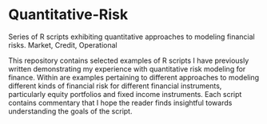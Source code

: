 # Quantitative-Risk
Series of R scripts exhibiting quantitative approaches to modeling financial risks. Market, Credit, Operational

This repository contains selected examples of R scripts I have previously written demonstrating my experience with quantitative risk modeling for finance.
Within are examples pertaining to different approaches to modeling different kinds of financial risk for different financial instruments, particularly equity portfolios and fixed income instruments. Each script contains commentary that I hope the reader finds insightful towards understanding the goals of the script.
